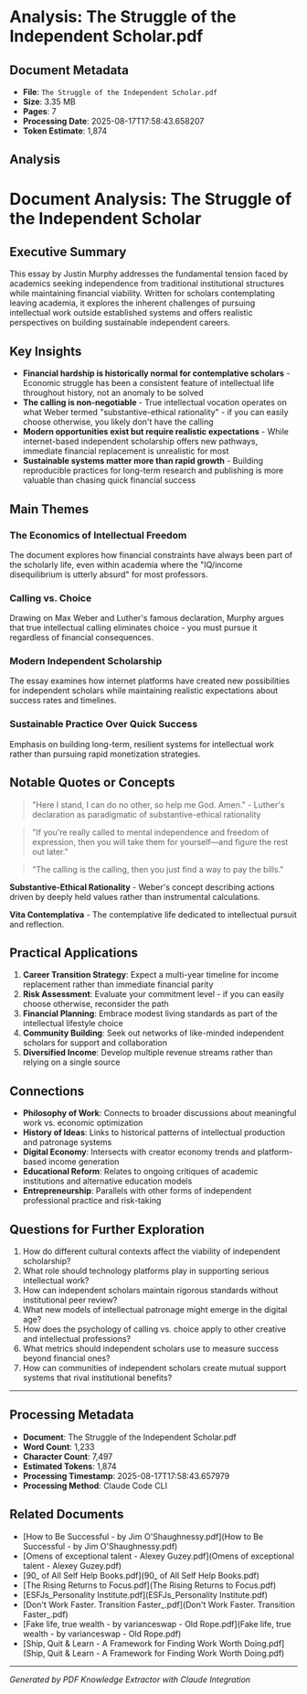 # Analysis: The Struggle of the Independent Scholar.pdf

## Document Metadata
- **File**: `The Struggle of the Independent Scholar.pdf`
- **Size**: 3.35 MB
- **Pages**: 7
- **Processing Date**: 2025-08-17T17:58:43.658207
- **Token Estimate**: 1,874

## Analysis

# Document Analysis: The Struggle of the Independent Scholar

## Executive Summary

This essay by Justin Murphy addresses the fundamental tension faced by academics seeking independence from traditional institutional structures while maintaining financial viability. Written for scholars contemplating leaving academia, it explores the inherent challenges of pursuing intellectual work outside established systems and offers realistic perspectives on building sustainable independent careers.

## Key Insights

- **Financial hardship is historically normal for contemplative scholars** - Economic struggle has been a consistent feature of intellectual life throughout history, not an anomaly to be solved
- **The calling is non-negotiable** - True intellectual vocation operates on what Weber termed "substantive-ethical rationality" - if you can easily choose otherwise, you likely don't have the calling
- **Modern opportunities exist but require realistic expectations** - While internet-based independent scholarship offers new pathways, immediate financial replacement is unrealistic for most
- **Sustainable systems matter more than rapid growth** - Building reproducible practices for long-term research and publishing is more valuable than chasing quick financial success

## Main Themes

### **The Economics of Intellectual Freedom**
The document explores how financial constraints have always been part of the scholarly life, even within academia where the "IQ/income disequilibrium is utterly absurd" for most professors.

### **Calling vs. Choice**
Drawing on Max Weber and Luther's famous declaration, Murphy argues that true intellectual calling eliminates choice - you must pursue it regardless of financial consequences.

### **Modern Independent Scholarship**
The essay examines how internet platforms have created new possibilities for independent scholars while maintaining realistic expectations about success rates and timelines.

### **Sustainable Practice Over Quick Success**
Emphasis on building long-term, resilient systems for intellectual work rather than pursuing rapid monetization strategies.

## Notable Quotes or Concepts

> "Here I stand, I can do no other, so help me God. Amen." - Luther's declaration as paradigmatic of substantive-ethical rationality

> "If you're really called to mental independence and freedom of expression, then you will take them for yourself—and figure the rest out later."

> "The calling is the calling, then you just find a way to pay the bills."

**Substantive-Ethical Rationality** - Weber's concept describing actions driven by deeply held values rather than instrumental calculations.

**Vita Contemplativa** - The contemplative life dedicated to intellectual pursuit and reflection.

## Practical Applications

1. **Career Transition Strategy**: Expect a multi-year timeline for income replacement rather than immediate financial parity
2. **Risk Assessment**: Evaluate your commitment level - if you can easily choose otherwise, reconsider the path
3. **Financial Planning**: Embrace modest living standards as part of the intellectual lifestyle choice
4. **Community Building**: Seek out networks of like-minded independent scholars for support and collaboration
5. **Diversified Income**: Develop multiple revenue streams rather than relying on a single source

## Connections

- **Philosophy of Work**: Connects to broader discussions about meaningful work vs. economic optimization
- **History of Ideas**: Links to historical patterns of intellectual production and patronage systems
- **Digital Economy**: Intersects with creator economy trends and platform-based income generation
- **Educational Reform**: Relates to ongoing critiques of academic institutions and alternative education models
- **Entrepreneurship**: Parallels with other forms of independent professional practice and risk-taking

## Questions for Further Exploration

1. How do different cultural contexts affect the viability of independent scholarship?
2. What role should technology platforms play in supporting serious intellectual work?
3. How can independent scholars maintain rigorous standards without institutional peer review?
4. What new models of intellectual patronage might emerge in the digital age?
5. How does the psychology of calling vs. choice apply to other creative and intellectual professions?
6. What metrics should independent scholars use to measure success beyond financial ones?
7. How can communities of independent scholars create mutual support systems that rival institutional benefits?

---

## Processing Metadata
- **Document**: The Struggle of the Independent Scholar.pdf
- **Word Count**: 1,233
- **Character Count**: 7,497
- **Estimated Tokens**: 1,874
- **Processing Timestamp**: 2025-08-17T17:58:43.657979
- **Processing Method**: Claude Code CLI

## Related Documents

- [How to Be Successful - by Jim O'Shaughnessy.pdf](How to Be Successful - by Jim O'Shaughnessy.pdf)
- [Omens of exceptional talent - Alexey Guzey.pdf](Omens of exceptional talent - Alexey Guzey.pdf)
- [90_ of All Self Help Books.pdf](90_ of All Self Help Books.pdf)
- [The Rising Returns to Focus.pdf](The Rising Returns to Focus.pdf)
- [ESFJs_Personality Institute.pdf](ESFJs_Personality Institute.pdf)
- [Don't Work Faster. Transition Faster_.pdf](Don't Work Faster. Transition Faster_.pdf)
- [Fake life, true wealth - by varianceswap - Old Rope.pdf](Fake life, true wealth - by varianceswap - Old Rope.pdf)
- [Ship, Quit & Learn - A Framework for Finding Work Worth Doing.pdf](Ship, Quit & Learn - A Framework for Finding Work Worth Doing.pdf)

---
*Generated by PDF Knowledge Extractor with Claude Integration*